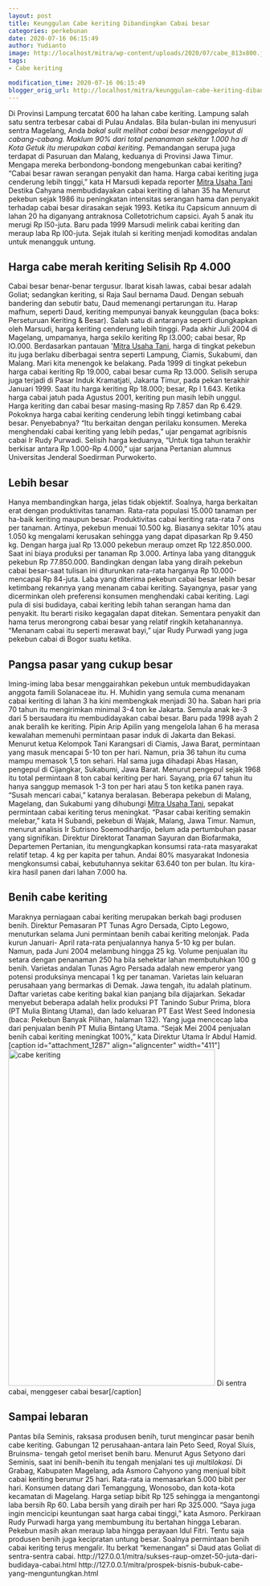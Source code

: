 ```yaml
---
layout: post
title: Keunggulan Cabe keriting Dibandingkan Cabai besar
categories: perkebunan
date: 2020-07-16 06:15:49
author: Yudianto
image: http://localhost/mitra/wp-content/uploads/2020/07/cabe_813x800.jpg
tags:
- Cabe keriting

modification_time: 2020-07-16 06:15:49
blogger_orig_url: http://localhost/mitra/keunggulan-cabe-keriting-dibandingkan.html
---
```


Di Provinsi Lampung tercatat 600 ha lahan <span class="search-all keyword ng-binding">cabe keriting</span>. Lampung salah satu sentra terbesar cabai di Pulau Andalas. Bila bulan-bulan ini menyusuri sentra Magelang, Anda <em>bakal sulit melihat cabai besar menggelayut di cabang-cabang. Maklum 90% dari total penanaman sekitar 1.000 ha di Kota Getuk itu merupakan cabai keriting.</em>
Pemandangan serupa juga terdapat di Pasuruan dan Malang, keduanya di Provinsi Jawa Timur. Mengapa mereka berbondong-bondong mengebunkan cabai keriting? “Cabai besar rawan serangan penyakit dan hama. Harga cabai keriting juga cenderung lebih tinggi,” kata H Marsudi kepada reporter <a href="http://127.0.0.1/mitra">Mitra Usaha Tani</a>
Destika Cahyana membudidayakan cabai keriting di lahan 35 ha Menurut pekebun sejak 1986 itu peningkatan intensitas serangan hama dan penyakit terhadap cabai besar dirasakan sejak 1993. Ketika itu Capsicum annuum di lahan 20 ha diganyang antraknosa Colletotrichum capsici. Ayah 5 anak itu merugi Rp l50-juta. Baru pada 1999 Marsudi melirik cabai keriting dan meraup laba Rp l00-juta. Sejak itulah si keriting menjadi komoditas andalan untuk menangguk untung.
<h2>Harga cabe merah keriting Selisih Rp 4.000</h2>
Cabai besar benar-benar tergusur. Ibarat kisah lawas, cabai besar adalah Goliat; sedangkan keriting, si Raja Saul bernama Daud. Dengan sebuah bandering dan sebutir batu, Daud memenangi pertarungan itu. Harap mafhum, seperti Daud, keriting mempunyai banyak keunggulan (baca boks: Perseturuan Keriting &amp; Besar). Salah satu di antaranya seperti diungkapkan oleh Marsudi, harga keriting cenderung lebih tinggi.
Pada akhir Juli 2004 di Magelang, umpamanya, harga sekilo keriting Rp l3.000; cabai besar, Rp lO.000. Berdasarkan pantauan '<a href="http://127.0.0.1/mitra">Mitra Usaha Tani</a>, harga di tingkat pekebun itu juga berlaku diberbagai sentra seperti Lampung, Ciamis, Sukabumi, dan Malang. Mari kita menengok ke belakang. Pada 1999 di tingkat pekebun harga cabai keriting Rp 19.000, cabai besar cuma Rp 13.000.
Selisih serupa juga terjadi di Pasar Induk Kramatjati, Jakarta Timur, pada pekan terakhir Januari 1999. Saat itu harga keriting Rp 18.000; besar, Rp l 1.643. Ketika harga cabai jatuh pada Agustus 2001, keriting pun masih lebih unggul. Harga keriting dan cabai besar masing-masing Rp 7.857 dan Rp 6.429.
Pokoknya harga cabai keriting cenderung lebih tinggi ketimbang cabai besar. Penyebabnya? “Itu berkaitan dengan perilaku konsumen. Mereka menghendaki cabai keriting yang lebih pedas,” ujar pengamat agribisnis cabai Ir Rudy Purwadi. Selisih harga keduanya, “Untuk tiga tahun terakhir berkisar antara Rp 1.000-Rp 4.000,” ujar sarjana Pertanian alumnus Universitas Jenderal Soedirman Purwokerto.
<h2>Lebih besar</h2>
Hanya membandingkan harga, jelas tidak objektif. Soalnya, harga berkaitan erat dengan produktivitas tanaman. Rata-rata populasi 15.000 tanaman per ha-baik keriting maupun besar. Produktivitas cabai keriting rata-rata 7 ons per tanaman. Artinya, pekebun menuai 10.500 kg. Biasanya sekitar 10% atau 1.050 kg mengalami kerusakan sehingga yang dapat dipasarkan Rp 9.450 kg.
Dengan harga jual Rp 13.000 pekebun meraup omzet Rp 122.850.000. Saat ini biaya produksi per tanaman Rp 3.000. Artinya laba yang ditangguk pekebun Rp 77.850.000. Bandingkan dengan laba yang diraih pekebun cabai besar-saat tulisan ini diturunkan rata-rata harganya Rp 10.000-mencapai Rp 84-juta. Laba yang diterima pekebun cabai besar lebih besar ketimbang rekannya yang menanam cabai keriting.
Sayangnya, pasar yang dicerminkan oleh preferensi konsumen menghendaki cabai keriting. Lagi pula di sisi budidaya, cabai keriting lebih tahan serangan hama dan penyakit. Itu berarti risiko kegagalan dapat ditekan. Sementara penyakit dan hama terus merongrong cabai besar yang relatif ringkih ketahanannya. “Menanam cabai itu seperti merawat bayi,” ujar Rudy Purwadi yang juga pekebun cabai di Bogor suatu ketika.
<h2>Pangsa pasar yang cukup besar</h2>
Iming-iming laba besar menggairahkan pekebun untuk membudidayakan anggota famili Solanaceae itu. H. Muhidin yang semula cuma menanam cabai keriting di lahan 3 ha kini membengkak menjadi 30 ha. Saban hari pria 70 tahun itu mengirimkan minimal 3-4 ton ke Jakarta. Semula anak ke-3 dari 5 bersaudara itu membudidayakan cabai besar. Baru pada 1998 ayah 2 anak beralih ke keriting.
Pipin Arip Apilin yang mengelola lahan 6 ha merasa kewalahan memenuhi permintaan pasar induk di Jakarta dan Bekasi. Menurut ketua Kelompok Tani Karangsari di Ciamis, Jawa Barat, permintaan yang masuk mencapai 5-10 ton per hari. Namun, pria 36 tahun itu cuma mampu memasok 1,5 ton sehari.
Hal sama juga dihadapi Abas Hasan, pengepul di Cijangkar, Sukabumi, Jawa Barat. Menurut pengepul sejak 1968 itu total permintaan 8 ton cabai keriting per hari. Sayang, pria 67 tahun itu hanya sanggup memasok 1-3 ton per hari atau 5 ton ketika panen raya. “Susah mencari cabai,” katanya beralasan.
Beberapa pekebun di Malang, Magelang, dan Sukabumi yang dihubungi <a href="http://127.0.0.1/mitra">Mitra Usaha Tani</a>, sepakat permintaan cabai keriting terus meningkat. “Pasar cabai keriting semakin melebar,” kata H Subandi, pekebun di Wajak, Malang, Jawa Timur. Namun, menurut analisis Ir Sutrisno Soemodihardjo, belum ada pertumbuhan pasar yang signifikan.
Direktur Direktorat Tanaman Sayuran dan Biofarmaka, Departemen Pertanian, itu mengungkapkan konsumsi rata-rata masyarakat relatif tetap. 4 kg per kapita per tahun. Andai 80% masyarakat Indonesia mengkonsumsi cabai, kebutuhannya sekitar 63.640 ton per bulan. Itu kira-kira hasil panen dari lahan 7.000 ha.
<h2>Benih cabe keriting</h2>
Maraknya perniagaan cabai keriting merupakan berkah bagi produsen benih. Direktur Pemasaran PT Tunas Agro Dersada, Cipto Legowo, menuturkan selama Juni permintaan benih cabai keriting melonjak. Pada kurun Januari- April rata-rata penjualannya hanya 5-10 kg per bulan. Namun, pada Juni 2004 melambung hingga 25 kg.
Volume penjualan itu setara dengan penanaman 250 ha bila sehektar lahan membutuhkan 100 g benih. Varietas andalan Tunas Agro Persada adalah new emperor yang potensi produksinya mencapai 1 kg per tanaman. Varietas lain keluaran perusahaan yang bermarkas di Demak. Jawa tengah, itu adalah platinum.
Daftar varietas cabe keriting bakal kian panjang bila dijajarkan. Sekadar menyebut beberapa adalah helix produksi PT Tanindo Subur Prima, blora (PT Mulia Bintang Utama), dan lado keluaran PT East West Seed Indonesia (baca: Pekebun Banyak Pilihan, halaman 132). Yang juga mencecap laba dari penjualan benih PT Mulia Bintang Utama. “Sejak Mei 2004 penjualan benih cabai keriting meningkat 100%,” kata Direktur Utama Ir Abdul Hamid.
[caption id="attachment_1287" align="aligncenter" width="411"]<img class="wp-image-1287" src="http://127.0.0.1/mitra/wp-content/uploads/2020/07/vanili_1028x800.jpg" alt="cabe keriting" width="411" height="668" /> Di sentra cabai, menggeser cabai besar[/caption]
<h2>Sampai lebaran</h2>
Pantas bila Seminis, raksasa produsen benih, turut mengincar pasar benih cabe keriting. Gabungan 12 perusahaan-antara lain Peto Seed, Royal Sluis, Bruinsma- tengah getol meriset benih baru. Menurut Agus Setyono dari Seminis, saat ini benih-benih itu tengah menjalani tes uji <em>multilokasi</em>.
Di Grabag, Kabupaten Magelang, ada Asmoro Cahyono yang menjual bibit cabai keriting berumur 25 hari. Rata-rata ia memasarkan 5.000 bibit per hari. Konsumen datang dari Temanggung, Wonosobo, dan kota-kota kecamatan di Magelang. Harga setiap bibit Rp 125 sehingga ia mengantongi laba bersih Rp 60. Laba bersih yang diraih per hari Rp 325.000. “Saya juga ingin mencicipi keuntungan saat harga cabai tinggi,” kata Asmoro.
Perkiraan Rudy Purwadi harga yang membumbung itu bertahan hingga Lebaran. Pekebun masih akan meraup laba hingga perayaan Idul Fitri. Tentu saja produsen benih juga kecipratan untung besar. Soalnya permintaan benih cabai keriting terus mengalir. Itu berkat “kemenangan” si Daud atas Goliat di sentra-sentra cabai.
http://127.0.0.1/mitra/sukses-raup-omzet-50-juta-dari-budidaya-cabai.html
http://127.0.0.1/mitra/prospek-bisnis-bubuk-cabe-yang-menguntungkan.html
